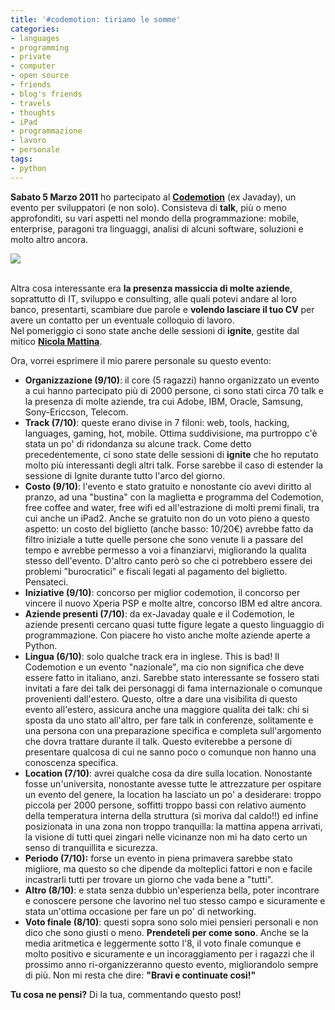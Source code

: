```yaml
---
title: '#codemotion: tiriamo le somme'
categories:
- languages
- programming
- private
- computer
- open source
- friends
- blog's friends
- travels
- thoughts
- iPad
- programmazione
- lavoro
- personale
tags:
- python
---
```

**Sabato 5 Marzo 2011** ho partecipato al **[Codemotion](http://www.codemotion.it/)** (ex Javaday), un evento per sviluppatori (e non solo). Consisteva di **talk**, più o meno approfonditi, su vari aspetti nel mondo della programmazione: mobile, enterprise, paragoni tra linguaggi, analisi di alcuni software, soluzioni e molto altro ancora.

[![]({{site.url}}/images/codemotion.png)]({{site.url}}/images/codemotion.png)

[]({{site.url}}/images/codemotion.png)  
Altra cosa interessante era **la presenza massiccia di molte aziende**,
soprattutto di IT, sviluppo e consulting, alle quali potevi andare al loro
banco, presentarti, scambiare due parole e **volendo lasciare il tuo CV** per
avere un contatto per un eventuale colloquio di lavoro.  
Nel pomeriggio ci sono state anche delle sessioni di **ignite**, gestite dal
mitico **[Nicola Mattina](http://blog.nicolamattina.it/)**.

  
Ora, vorrei esprimere il mio parere personale su questo evento:

  * **Organizzazione (9/10)**: il core (5 ragazzi) hanno organizzato un evento a cui hanno partecipato più di 2000 persone, ci sono stati circa 70 talk e la presenza di molte aziende, tra cui Adobe, IBM, Oracle, Samsung, Sony-Ericcson, Telecom.
  * **Track (7/10)**: queste erano divise in 7 filoni: web, tools, hacking, languages, gaming, hot, mobile. Ottima suddivisione, ma purtroppo c'è stata un po' di ridondanza su alcune track. Come detto precedentemente, ci sono state delle sessioni di **ignite** che ho reputato molto più interessanti degli altri talk. Forse sarebbe il caso di estender la sessione di Ignite durante tutto l'arco del giorno.
  * **Costo (9/10)**: l'evento e stato gratuito e nonostante cio avevi diritto al pranzo, ad una "bustina" con la maglietta e programma del Codemotion, free coffee and water, free wifi ed all'estrazione di molti premi finali, tra cui anche un iPad2. Anche se gratuito non do un voto pieno a questo aspetto: un costo del biglietto (anche basso: 10/20€) avrebbe fatto da filtro iniziale a tutte quelle persone che sono venute li a passare del tempo e avrebbe permesso a voi a finanziarvi, migliorando la qualita stesso dell'evento. D'altro canto però so che ci potrebbero essere dei problemi "burocratici"  e fiscali legati al pagamento del biglietto. Pensateci.
  * **Iniziative (9/10)**: concorso per miglior codemotion, il concorso per vincere il nuovo Xperia PSP e molte altre, concorso IBM ed altre ancora.
  * **Aziende presenti (7/10)**: da ex-Javaday quale e il Codemotion, le aziende presenti cercano quasi tutte figure legate a questo linguaggio di programmazione. Con piacere ho visto anche molte aziende aperte a Python.
  * **Lingua (6/10)**: solo qualche track era in inglese. This is bad! Il Codemotion e un evento "nazionale", ma cio non significa che deve essere fatto in italiano, anzi. Sarebbe stato interessante se fossero stati invitati a fare dei talk dei personaggi di fama internazionale o comunque provenienti dall'estero. Questo, oltre a dare una visibilita di questo evento all'estero, assicura anche una maggiore qualita dei talk: chi si sposta da uno stato all'altro, per fare talk in conferenze, solitamente e una persona con una preparazione specifica e completa sull'argomento che dovra trattare durante il talk. Questo eviterebbe a persone di presentare qualcosa di cui ne sanno poco o comunque non hanno una conoscenza specifica.
  * **Location (7/10)**: avrei qualche cosa da dire sulla location. Nonostante fosse un'universita, nonostante avesse tutte le attrezzature per ospitare un evento del genere, la location ha lasciato un po' a desiderare: troppo piccola per 2000 persone, soffitti troppo bassi con relativo aumento della temperatura interna della struttura (si moriva dal caldo!!) ed infine posizionata in una zona non troppo tranquilla: la mattina appena arrivati, la visione di tutti quei zingari nelle vicinanze non mi ha dato certo un senso di tranquillita e sicurezza.
  * **Periodo (7/10):** forse un evento in piena primavera sarebbe stato migliore, ma questo so che dipende da molteplici fattori e non e facile incastrarli tutti per trovare un giorno che vada bene a "tutti".
  * **Altro (8/10)**: e stata senza dubbio un'esperienza bella, poter incontrare e conoscere persone che lavorino nel tuo stesso campo e sicuramente e stata un'ottima occasione per fare un po' di networking.
  * **Voto finale (8/10)**: questi sopra sono solo miei pensieri personali e non dico che sono giusti o meno. **Prendeteli per come sono**. Anche se la media aritmetica e leggermente sotto l'8, il voto finale comunque e molto positivo e sicuramente e un incoraggiamento per i ragazzi che il prossimo anno ri-organizzeranno questo evento, migliorandolo sempre di più. Non mi resta che dire: **"Bravi e continuate così!"**
  

  
**Tu cosa ne pensi?** Di la tua, commentando questo post!

